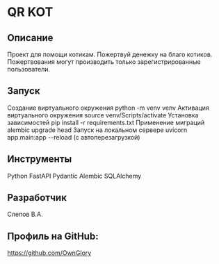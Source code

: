 # QR KOT
## Описание
Проект для помощи котикам. Пожертвуй денежку на благо котиков.
Пожертвования могут производить только зарегистрированные пользователи.
## Запуск
Создание виртуального окружения
python -m venv venv
Активация виртуального окружения
source venv/Scripts/activate
Установка зависимостей
pip install -r requirements.txt
Применение миграций
alembic upgrade head
Запуск на локальном сервере
uvicorn app.main:app --reload (c автоперезагрузкой)
## Инструменты
Python
FastAPI
Pydantic
Alembic
SQLAlchemy
## Разработчик
Слепов В.А.
## Профиль на GitHub:
https://github.com/OwnGlory